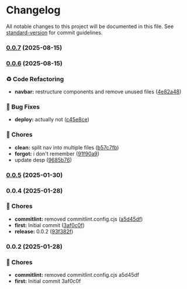 # Changelog

All notable changes to this project will be documented in this file. See [standard-version](https://github.com/conventional-changelog/standard-version) for commit guidelines.

### [0.0.7](https://github.com/Dantescur/porta/compare/v0.0.6...v0.0.7) (2025-08-15)

### [0.0.6](https://github.com/Dantescur/porta/compare/v0.0.5...v0.0.6) (2025-08-15)


### ♻️ Code Refactoring

* **navbar:** restructure components and remove unused files ([4e82a48](https://github.com/Dantescur/porta/commit/4e82a48a42828e285c2f7e9ae466ffaf3014696b))


### 🐛 Bug Fixes

* **deploy:** actually not ([c45e8ce](https://github.com/Dantescur/porta/commit/c45e8ceb3b9a29b3c19554b1cadd57089d4b73bd))


### 🚚 Chores

* **clean:** split nav into multiple files ([b57c7fb](https://github.com/Dantescur/porta/commit/b57c7fb783b2ef81b99bc23f96cb3cbf4bb3d64d))
* **forgot:** i don't remember ([91f90a9](https://github.com/Dantescur/porta/commit/91f90a9455fce6442e2790bff938044e62f3732b))
* update desp ([9685b76](https://github.com/Dantescur/porta/commit/9685b763741f8950ab30b305305187bc39f884ef))

### [0.0.5](https://github.com/Dantescur/porta/compare/v0.0.4...v0.0.5) (2025-01-30)

### 0.0.4 (2025-01-28)


### 🚚 Chores

* **commitlint:** removed commitlint.config.cjs ([a5d45df](https://github.com/Dantescur/porta/commit/a5d45dfc27d0e757f5d190db8bd8bd83223d0a23))
* **first:** Initial commit ([3af0c0f](https://github.com/Dantescur/porta/commit/3af0c0f90ff1a3d8338e5fae99a4e3a97d85f3f2))
* **release:** 0.0.2 ([93f382f](https://github.com/Dantescur/porta/commit/93f382f7e00e581c7caefab19ccb3b9cf176c42c))

### 0.0.2 (2025-01-28)


### 🚚 Chores

* **commitlint:** removed commitlint.config.cjs a5d45df
* **first:** Initial commit 3af0c0f
